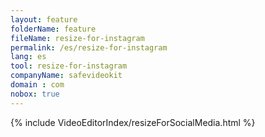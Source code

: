```yaml
---
layout: feature
folderName: feature
fileName: resize-for-instagram
permalink: /es/resize-for-instagram
lang: es
tool: resize-for-instagram
companyName: safevideokit
domain : com
nobox: true
---
```


{% include VideoEditorIndex/resizeForSocialMedia.html %}

   